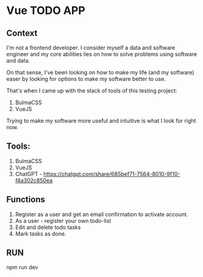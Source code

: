 # Vue TODO APP

## Context

I'm not a frontend developer. I consider myself a data and software engineer and my core abilities lies
on how to solve problems using software and data.

On that sense, I've been looking on how to make my life (and my software) easer by looking for options
to make my software better to use.

That's when I came up with the stack of tools of this testing project:
1. BulmaCSS
2. VueJS

Trying to make my software more useful and intuitive is what I look for right now.

## Tools:
1. BulmaCSS
2. VueJS
3. ChatGPT - https://chatgpt.com/share/685bef71-7564-8010-9f10-f4a302c850ea


## Functions
1. Register as a user and get an email confirmation to activate account.
2. As a user - register your own todo-list
3. Edit and delete todo tasks
4. Mark tasks as done.


## RUN

npm run dev
